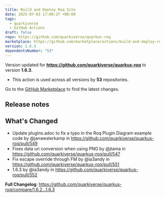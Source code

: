 ```yaml
---
title: Build and Deploy Roq Site
date: 2025-07-03 17:00:27 +00:00
tags:
  - quarkiverse
  - GitHub Actions
draft: false
repo: https://github.com/quarkiverse/quarkus-roq
marketplace: https://github.com/marketplace/actions/build-and-deploy-roq-site
version: 1.6.3
dependentsNumber: "53"
---
```



Version updated for **https://github.com/quarkiverse/quarkus-roq** to version **1.6.3**.
- This action is used across all versions by **53** repositories.

Go to the [GitHub Marketplace](https://github.com/marketplace/actions/build-and-deploy-roq-site) to find the latest changes.

## Release notes

## What's Changed
* Update plugins.adoc to fix a typo in the Roq Plugin Diagram example code by @janwesterkamp in https://github.com/quarkiverse/quarkus-roq/pull/549
* Fixes data uri conversion when using PNG by @jtama in https://github.com/quarkiverse/quarkus-roq/pull/547
* Fix escape override through FM by @ia3andy in https://github.com/quarkiverse/quarkus-roq/pull/551
* 1.6.3 by @ia3andy in https://github.com/quarkiverse/quarkus-roq/pull/552


**Full Changelog**: https://github.com/quarkiverse/quarkus-roq/compare/1.6.2...1.6.3
